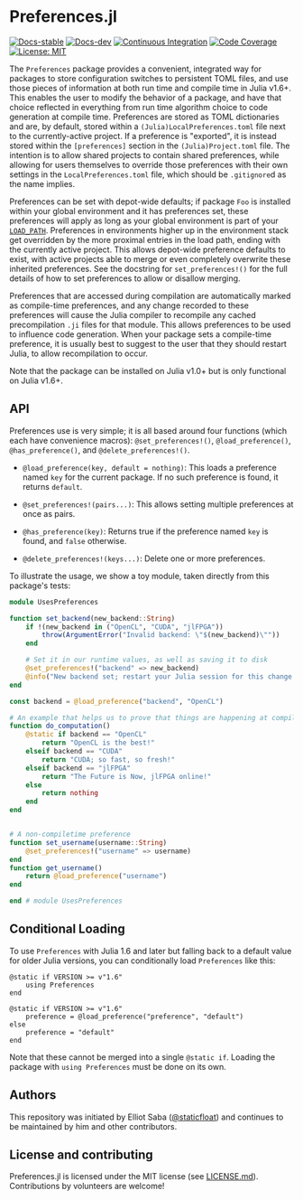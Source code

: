 # Preferences.jl

[![Docs-stable](https://img.shields.io/badge/docs-stable-blue.svg)](https://juliapackaging.github.io/Preferences.jl/stable)
[![Docs-dev](https://img.shields.io/badge/docs-dev-blue.svg)](https://juliapackaging.github.io/Preferences.jl/dev)
[![Continuous Integration](https://github.com/JuliaPackaging/Preferences.jl/workflows/CI/badge.svg)](https://github.com/JuliaPackaging/Preferences.jl/actions?query=workflow%3ACI)
[![Code Coverage](https://codecov.io/gh/JuliaPackaging/Preferences.jl/branch/master/graph/badge.svg)](https://codecov.io/gh/JuliaPackaging/Preferences.jl)
[![License: MIT](https://img.shields.io/badge/License-MIT-success.svg)](https://opensource.org/licenses/MIT)

The `Preferences` package provides a convenient, integrated way for packages to store configuration switches to persistent TOML files, and use those pieces of information at both run time and compile time in Julia v1.6+.
This enables the user to modify the behavior of a package, and have that choice reflected in everything from run time algorithm choice to code generation at compile time.
Preferences are stored as TOML dictionaries and are, by default, stored within a `(Julia)LocalPreferences.toml` file next to the currently-active project.
If a preference is "exported", it is instead stored within the `[preferences]` section in the `(Julia)Project.toml` file.
The intention is to allow shared projects to contain shared preferences, while allowing for users themselves to override those preferences with their own settings in the `LocalPreferences.toml` file, which should be `.gitignore`d as the name implies.

Preferences can be set with depot-wide defaults; if package `Foo` is installed within your global environment and it has preferences set, these preferences will apply as long as your global environment is part of your [`LOAD_PATH`](https://docs.julialang.org/en/v1/manual/code-loading/#Environment-stacks).
Preferences in environments higher up in the environment stack get overridden by the more proximal entries in the load path, ending with the currently active project.
This allows depot-wide preference defaults to exist, with active projects able to merge or even completely overwrite these inherited preferences.
See the docstring for `set_preferences!()` for the full details of how to set preferences to allow or disallow merging.

Preferences that are accessed during compilation are automatically marked as compile-time preferences, and any change recorded to these preferences will cause the Julia compiler to recompile any cached precompilation `.ji` files for that module.
This allows preferences to be used to influence code generation.
When your package sets a compile-time preference, it is usually best to suggest to the user that they should restart Julia, to allow recompilation to occur.

Note that the package can be installed on Julia v1.0+ but is only functional on Julia v1.6+.

## API

Preferences use is very simple; it is all based around four functions (which each have convenience macros): `@set_preferences!()`, `@load_preference()`, `@has_preference()`, and `@delete_preferences!()`.

* `@load_preference(key, default = nothing)`: This loads a preference named `key` for the current package.  If no such preference is found, it returns `default`.

* `@set_preferences!(pairs...)`: This allows setting multiple preferences at once as pairs.

* `@has_preference(key)`: Returns true if the preference named `key` is found, and `false` otherwise.

* `@delete_preferences!(keys...)`: Delete one or more preferences.

To illustrate the usage, we show a toy module, taken directly from this package's tests:

```julia
module UsesPreferences

function set_backend(new_backend::String)
    if !(new_backend in ("OpenCL", "CUDA", "jlFPGA"))
        throw(ArgumentError("Invalid backend: \"$(new_backend)\""))
    end

    # Set it in our runtime values, as well as saving it to disk
    @set_preferences!("backend" => new_backend)
    @info("New backend set; restart your Julia session for this change to take effect!")
end

const backend = @load_preference("backend", "OpenCL")

# An example that helps us to prove that things are happening at compile-time
function do_computation()
    @static if backend == "OpenCL"
        return "OpenCL is the best!"
    elseif backend == "CUDA"
        return "CUDA; so fast, so fresh!"
    elseif backend == "jlFPGA"
        return "The Future is Now, jlFPGA online!"
    else
        return nothing
    end
end


# A non-compiletime preference
function set_username(username::String)
    @set_preferences!("username" => username)
end
function get_username()
    return @load_preference("username")
end

end # module UsesPreferences
```

## Conditional Loading

To use `Preferences` with Julia 1.6 and later but falling back to a
default value for older Julia versions, you can conditionally load
`Preferences` like this:
```
@static if VERSION >= v"1.6"
    using Preferences
end

@static if VERSION >= v"1.6"
    preference = @load_preference("preference", "default")
else
    preference = "default"
end
```
Note that these cannot be merged into a single `@static if`. Loading
the package with `using Preferences` must be done on its own.

## Authors
This repository was initiated by Elliot Saba
([@staticfloat](https://github.com/staticfloat)) and continues to be maintained by him and
other contributors.

## License and contributing
Preferences.jl is licensed under the MIT license (see [LICENSE.md](LICENSE.md)).
Contributions by volunteers are welcome!
